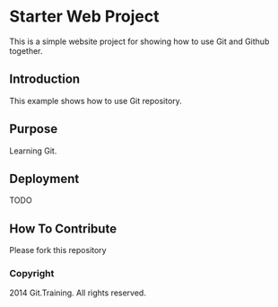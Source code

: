 # Starter Web Project

This is a simple website project for showing how to use Git and Github together.

## Introduction

This example shows how to use Git repository.

## Purpose

Learning Git.

## Deployment

TODO

## How To Contribute

Please fork this repository

### Copyright

2014 Git.Training. All rights reserved.
